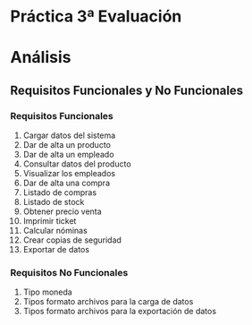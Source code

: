 # Práctica 3ª Evaluación


# Análisis


## Requisitos Funcionales y No Funcionales


### Requisitos Funcionales
1. Cargar datos del sistema
2. Dar de alta un producto
3. Dar de alta un empleado
4. Consultar datos del producto
5. Visualizar los empleados
6. Dar de alta una compra
7. Listado de compras
8. Listado de stock
9. Obtener precio venta
10. Imprimir ticket
11. Calcular nóminas
12. Crear copias de seguridad
13. Exportar de datos


### Requisitos No Funcionales
1. Tipo moneda
2. Tipos formato archivos para la carga de datos
3. Tipos formato archivos para la exportación de datos